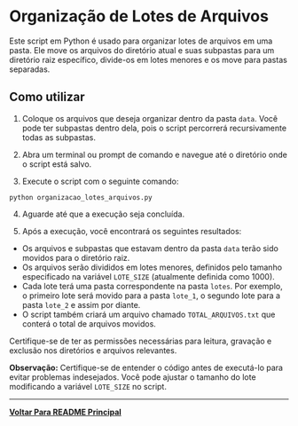 # Organização de Lotes de Arquivos

Este script em Python é usado para organizar lotes de arquivos em uma pasta. Ele move os arquivos do diretório atual e suas subpastas para um diretório raiz específico, divide-os em lotes menores e os move para pastas separadas.


## Como utilizar

1. Coloque os arquivos que deseja organizar dentro da pasta `data`. Você pode ter subpastas dentro dela, pois o script percorrerá recursivamente todas as subpastas.

2. Abra um terminal ou prompt de comando e navegue até o diretório onde o script está salvo.

3. Execute o script com o seguinte comando:
```
python organizacao_lotes_arquivos.py
```

4. Aguarde até que a execução seja concluída.

5. Após a execução, você encontrará os seguintes resultados:

- Os arquivos e subpastas que estavam dentro da pasta `data` terão sido movidos para o diretório raiz.
- Os arquivos serão divididos em lotes menores, definidos pelo tamanho especificado na variável `LOTE_SIZE` (atualmente definida como 1000).
- Cada lote terá uma pasta correspondente na pasta `lotes`. Por exemplo, o primeiro lote será movido para a pasta `lote_1`, o segundo lote para a pasta `lote_2` e assim por diante.
- O script também criará um arquivo chamado `TOTAL_ARQUIVOS.txt` que conterá o total de arquivos movidos.

Certifique-se de ter as permissões necessárias para leitura, gravação e exclusão nos diretórios e arquivos relevantes.

**Observação:** Certifique-se de entender o código antes de executá-lo para evitar problemas indesejados. Você pode ajustar o tamanho do lote modificando a variável `LOTE_SIZE` no script.

---
[**Voltar Para README Principal**]("./README.md")